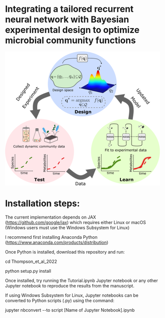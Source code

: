 # Integrating a tailored recurrent neural network with Bayesian experimental design to optimize microbial community functions

![Alt text](Fig1/figure_1_2.png?raw=true "Design-test-learn strategy")

# Installation steps:

The current implementation depends on JAX (https://github.com/google/jax) which requires either Linux or macOS (Windows users must use the Windows Subsystem for Linux)

I recommend first installing Anaconda Python (https://www.anaconda.com/products/distribution)

Once Python is installed, download this repository and run:

cd Thompson_et_al_2022

python setup.py install

Once installed, try running the Tutorial.ipynb Jupyter notebook or any other Jupyter notebook to reproduce the results from the manuscript.

If using Windows Subsystem for Linux, Jupyter notebooks can be converted to Python scripts (.py) using the command:

jupyter nbconvert --to script [Name of Jupyter Notebook].ipynb
